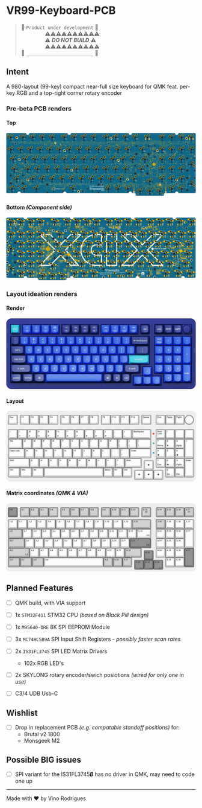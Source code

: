 # VR99-Keyboard-PCB

> &#128679; `Product under development` &#128679; <br>
> &nbsp; &nbsp; &nbsp; &nbsp; &nbsp; &nbsp; &nbsp; &nbsp; &#9888;&#9888;&#9888;&#9888;&#9888;&#9888;&#9888;&#9888;&#9888;&#9888; <br>
> &nbsp; &nbsp; &nbsp; &nbsp; &nbsp; &nbsp; &nbsp; &nbsp; &#9888; ***DO NOT BUILD*** &#9888; <br>
> &nbsp; &nbsp; &nbsp; &nbsp; &nbsp; &nbsp; &nbsp; &nbsp; &#9888;&#9888;&#9888;&#9888;&#9888;&#9888;&#9888;&#9888;&#9888;&#9888; <br>
> &#128679; `_________________________` &#128679;


## Intent

A 980-layout (99-key) compact near-full size keyboard for QMK feat. per-key RGB and a top-right corner rotary encoder

### Pre-beta PCB renders

#### Top
![](docs/vr99-pcb-top.png)

#### Bottom *(Component side)*
![](docs/vr99-pcb-btm.png)

### Layout ideation renders

#### Render
![Render](docs/vr99-render.png)

#### Layout
![Layout](docs/vr99-layout.png)

#### Matrix coordinates *(QMK & VIA)*
![Matrix](docs/vr99-matrix.png)


## Planned Features

- [ ] QMK build, with VIA support
- [ ] 1x `STM32F411` STM32 CPU *(based on Black Pill design)*
- [ ] 1x `M95640-DRE` 8K SPI EEPROM Module
- [ ] 3x `MC74HC589A` SPI Input Shift Registers *- possibly faster scan rates*
- [ ] 2x `IS31FL3745` SPI LED Matrix Drivers
    - 102x RGB LED's
- [ ] 2x SKYLONG rotary encoder/swich posiotions *(wired for only one in use)*
- [ ] C3/4 UDB Usb-C 


## Wishlist

- [ ] Drop in replacement PCB *(e.g. compatable standoff positions)* for:
    - Brutal v2 1800
    - Monsgeek M2


## Possible BIG issues

- [ ] SPI variant for the IS31FL3745***B*** has no driver in QMK, may need to code one up


---
Made with &#9829; by Vino Rodrigues